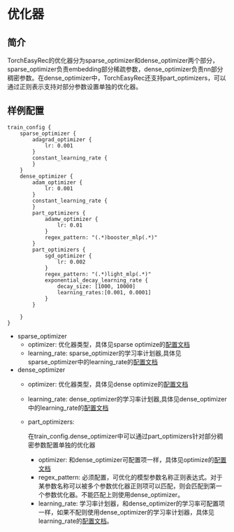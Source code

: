# 优化器

## 简介

TorchEasyRec的优化器分为sparse_optimizer和dense_optimizer两个部分，sparse_optimizer负责embedding部分稀疏参数，dense_optimizer负责nn部分稠密参数。在dense_optimizer中，TorchEasyRec还支持part_optimizers，可以通过正则表示支持对部分参数设置单独的优化器。

## 样例配置

```
train_config {
    sparse_optimizer {
        adagrad_optimizer {
            lr: 0.001
        }
        constant_learning_rate {
        }
    }
    dense_optimizer {
        adam_optimizer {
            lr: 0.001
        }
        constant_learning_rate {
        }
        part_optimizers {
            adamw_optimizer {
                lr: 0.01
            }
            regex_pattern: "(.*)booster_mlp(.*)"
        }
        part_optimizers {
            sgd_optimizer {
                lr: 0.002
            }
            regex_pattern: "(.*)light_mlp(.*)"
            exponential_decay_learning_rate {
                decay_size: [1000, 10000]
                learning_rates:[0.001, 0.0001]
            }
        }

    }
}
```

- sparse_optimizer
  - optimizer: 优化器类型，具体见sparse optimize的[配置文档](../reference.html)
  - learning_rate: sparse_optimizer的学习率计划器,具体见sparse_optimizer中的learning_rate的[配置文档](../reference.html)
- dense_optimizer
  - optimizer: 优化器类型，具体见dense optimize的[配置文档](../reference.html)

  - learning_rate: dense_optimizer的学习率计划器,具体见dense_optimizer中的learning_rate的[配置文档](../reference.html)

  - part_optimizers:

    在train_config.dense_optimizer中可以通过part_optimizers针对部分稠密参数配置单独的优化器

    - optimizer: 和dense_optimizer可配置项一样，具体见optimize的[配置文档](../reference.html)
    - regex_pattern: 必须配置，可优化的模型参数名称正则表达式。对于某参数名称可以被多个参数优化器正则项可以匹配，则会匹配到第一个参数优化器。不能匹配上则使用dense_optimizer。
    - learning_rate: 学习率计划器，和dense_optimizer的学习率可配置项一样，如果不配则使用dense_optimizer的学习率计划器，具体见learning_rate的[配置文档](../reference.html)。
